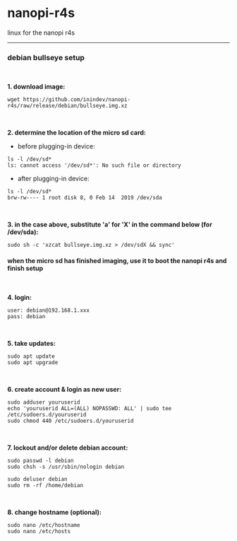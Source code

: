 # nanopi-r4s
linux for the nanopi r4s

---
### debian bullseye setup

<br/>

**1. download image:**
```
wget https://github.com/inindev/nanopi-r4s/raw/release/debian/bullseye.img.xz
```

<br/>

**2. determine the location of the micro sd card:**

 * before plugging-in device:
```
ls -l /dev/sd*
ls: cannot access '/dev/sd*': No such file or directory
```

 * after plugging-in device:
```
ls -l /dev/sd*
brw-rw---- 1 root disk 8, 0 Feb 14  2019 /dev/sda
```

<br/>

**3. in the case above, substitute 'a' for 'X' in the command below (for /dev/sda):**
```
sudo sh -c 'xzcat bullseye.img.xz > /dev/sdX && sync'
```

#### when the micro sd has finished imaging, use it to boot the nanopi r4s and finish setup

<br/>

**4. login:**
```
user: debian@192.168.1.xxx
pass: debian
```

<br/>

**5. take updates:**
```
sudo apt update
sudo apt upgrade
```

<br/>

**6. create account & login as new user:**
```
sudo adduser youruserid
echo 'youruserid ALL=(ALL) NOPASSWD: ALL' | sudo tee /etc/sudoers.d/youruserid
sudo chmod 440 /etc/sudoers.d/youruserid
```

<br/>

**7. lockout and/or delete debian account:**
```
sudo passwd -l debian
sudo chsh -s /usr/sbin/nologin debian
```

```
sudo deluser debian
sudo rm -rf /home/debian
```

<br/>

**8. change hostname (optional):**
```
sudo nano /etc/hostname
sudo nano /etc/hosts
```

